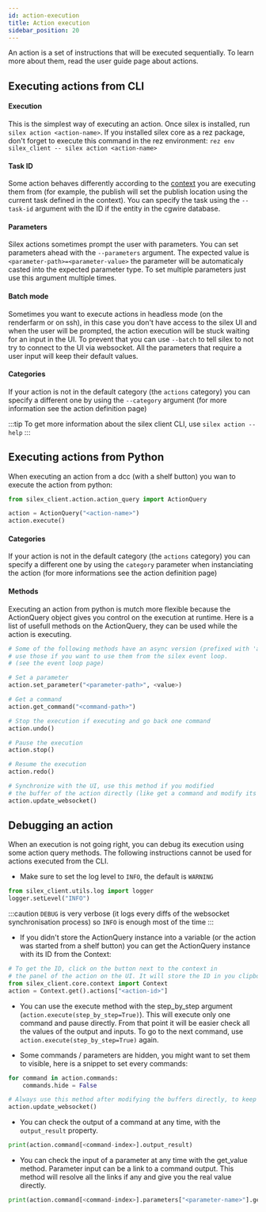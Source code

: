 ```yaml
---
id: action-execution
title: Action execution
sidebar_position: 20
---
```


An action is a set of instructions that will be executed sequentially. To learn more about them, read the user guide page about actions.

## Executing actions from CLI

#### Execution

This is the simplest way of executing an action. Once silex is installed, run `silex action <action-name>`.
If you installed silex core as a rez package, don't forget to execute this command in the rez environment: `rez env silex_client -- silex action <action-name>`

#### Task ID

Some action behaves differently according to the [context](./context.md) you are executing them from (for example, the publish will set the publish location using the current task defined in the context).
You can specify the task using the `--task-id` argument with the ID if the entity in the cgwire database.

#### Parameters

Silex actions sometimes prompt the user with parameters. You can set parameters ahead with the `--parameters` argument. The expected value is `<parameter-path>=<parameter-value>` the parameter will be automaticaly casted into the expected parameter type. To set multiple parameters just use this argument multiple times.

#### Batch mode

Sometimes you want to execute actions in headless mode (on the renderfarm or on ssh), in this case you don't have access to the silex UI and when the user will be prompted, the action execution will be stuck waiting for an input in the UI. To prevent that you can use `--batch` to tell silex to not try to connect to the UI via websocket. All the parameters that require a user input will keep their default values.

#### Categories

If your action is not in the default category (the `actions` category) you can specify a different one by using the `--category` argument (for more information see the action definition page)

:::tip
To get more information about the silex client CLI, use `silex action --help`
:::

## Executing actions from Python

When executing an action from a dcc (with a shelf button) you wan to execute the action from python:

```python
from silex_client.action.action_query import ActionQuery

action = ActionQuery("<action-name>")
action.execute()
```

#### Categories

If your action is not in the default category (the `actions` category) you can specify a different one by using the `category` parameter when instanciating the
action (for more informations see the action definition page)

#### Methods

Executing an action from python is mutch more flexible because the ActionQuery object gives you control on the execution at runtime.
Here is a list of usefull methods on the ActionQuery, they can be used while the action is executing.

```python
# Some of the following methods have an async version (prefixed with 'async_')
# use those if you want to use them from the silex event loop.
# (see the event loop page)

# Set a parameter
action.set_parameter("<parameter-path>", <value>)

# Get a command
action.get_command("<command-path>")

# Stop the execution if executing and go back one command
action.undo()

# Pause the execution
action.stop()

# Resume the execution
action.redo()

# Synchronize with the UI, use this method if you modified
# the buffer of the action directly (like get a command and modify its data)
action.update_websocket()
```

## Debugging an action

When an execution is not going right, you can debug its execution using some action query methods. The following instructions cannot be used for actions executed from the CLI.

- Make sure to set the log level to `INFO`, the default is `WARNING`

```python
from silex_client.utils.log import logger
logger.setLevel("INFO")
```

:::caution
`DEBUG` is very verbose (it logs every diffs of the websocket synchronisation process) so `INFO` is enough most of the time
:::

- If you didn't store the ActionQuery instance into a variable (or the action was started from a shelf button) you can get the ActionQuery instance with its ID from the Context:

```python
# To get the ID, click on the button next to the context in
# the panel of the action on the UI. It will store the ID in you clipboard.
from silex_client.core.context import Context
action = Context.get().actions["<action-id>"]
```

- You can use the execute method with the step_by_step argument (`action.execute(step_by_step=True)`). This will execute only one command and pause directly. From that point it will be easier check all the values of the output and inputs. To go to the next command, use `action.execute(step_by_step=True)` again.

- Some commands / parameters are hidden, you might want to set them to visible, here is a snippet to set every commands:

```python
for command in action.commands:
    commands.hide = False

# Always use this method after modifying the buffers directly, to keep synced with the UI
action.update_websocket()
```

- You can check the output of a command at any time, with the `output_result` property.

```python
print(action.command[<command-index>].output_result)
```

- You can check the input of a parameter at any time with the get_value method. Parameter input can be a link to a command output. This method will resolve all the links if any and give you the real value directly.

```python
print(action.command[<command-index>].parameters["<parameter-name>"].get_value(action))
```
